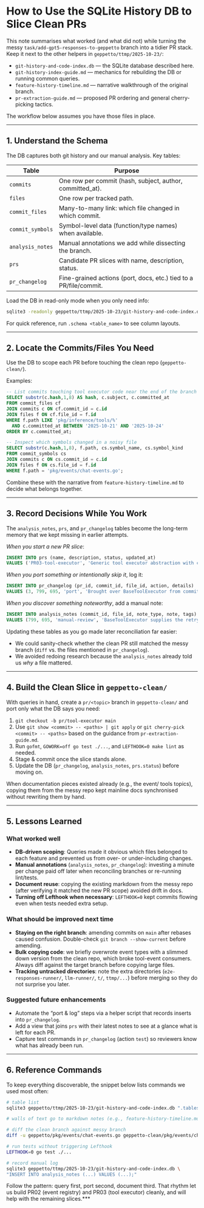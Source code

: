 # How to Use the SQLite History DB to Slice Clean PRs

This note summarises what worked (and what did not) while turning the messy `task/add-gpt5-responses-to-geppetto` branch into a tidier PR stack. Keep it next to the other helpers in `geppetto/ttmp/2025-10-23/`:

- `git-history-and-code-index.db` — the SQLite database described here.
- `git-history-index-guide.md` — mechanics for rebuilding the DB or running common queries.
- `feature-history-timeline.md` — narrative walkthrough of the original branch.
- `pr-extraction-guide.md` — proposed PR ordering and general cherry-picking tactics.

The workflow below assumes you have those files in place.

---

## 1. Understand the Schema

The DB captures both git history and our manual analysis. Key tables:

| Table | Purpose |
| ----- | ------- |
| `commits` | One row per commit (hash, subject, author, committed_at). |
| `files` | One row per tracked path. |
| `commit_files` | Many-to-many link: which file changed in which commit. |
| `commit_symbols` | Symbol-level data (function/type names) when available. |
| `analysis_notes` | Manual annotations we add while dissecting the branch. |
| `prs` | Candidate PR slices with name, description, status. |
| `pr_changelog` | Fine-grained actions (port, docs, etc.) tied to a PR/file/commit. |

Load the DB in read-only mode when you only need info:

```bash
sqlite3 -readonly geppetto/ttmp/2025-10-23/git-history-and-code-index.db
```

For quick reference, run `.schema <table_name>` to see column layouts.

---

## 2. Locate the Commits/Files You Need

Use the DB to scope each PR before touching the clean repo (`geppetto-clean/`).

Examples:

```sql
-- List commits touching tool executor code near the end of the branch
SELECT substr(c.hash,1,8) AS hash, c.subject, c.committed_at
FROM commit_files cf
JOIN commits c ON cf.commit_id = c.id
JOIN files f ON cf.file_id = f.id
WHERE f.path LIKE 'pkg/inference/tools/%'
  AND c.committed_at BETWEEN '2025-10-21' AND '2025-10-24'
ORDER BY c.committed_at;

-- Inspect which symbols changed in a noisy file
SELECT substr(c.hash,1,8), f.path, cs.symbol_name, cs.symbol_kind
FROM commit_symbols cs
JOIN commits c ON cs.commit_id = c.id
JOIN files f ON cs.file_id = f.id
WHERE f.path = 'pkg/events/chat-events.go';
```

Combine these with the narrative from `feature-history-timeline.md` to decide what belongs together.

---

## 3. Record Decisions While You Work

The `analysis_notes`, `prs`, and `pr_changelog` tables become the long-term memory that we kept missing in earlier attempts.

*When you start a new PR slice*:

```sql
INSERT INTO prs (name, description, status, updated_at)
VALUES ('PR03-tool-executor', 'Generic tool executor abstraction with context-aware tools', 'in-progress', datetime('now'));
```

*When you port something or intentionally skip it*, log it:

```sql
INSERT INTO pr_changelog (pr_id, commit_id, file_id, action, details)
VALUES (3, 799, 695, 'port', 'Brought over BaseToolExecutor from commit b21e6f91.');
```

*When you discover something noteworthy*, add a manual note:

```sql
INSERT INTO analysis_notes (commit_id, file_id, note_type, note, tags)
VALUES (799, 695, 'manual-review', 'BaseToolExecutor supplies the retry + event hooks; no debug tap dependency.', 'PR03,tool-executor');
```

Updating these tables as you go made later reconciliation far easier:

- We could sanity-check whether the clean PR still matched the messy branch (`diff` vs. the files mentioned in `pr_changelog`).
- We avoided redoing research because the `analysis_notes` already told us *why* a file mattered.

---

## 4. Build the Clean Slice in `geppetto-clean/`

With queries in hand, create a `pr/<topic>` branch in `geppetto-clean/` and port only what the DB says you need:

1. `git checkout -b pr/tool-executor main`
2. Use `git show <commit> -- <paths> | git apply` or `git cherry-pick <commit> -- <paths>` based on the guidance from `pr-extraction-guide.md`.
3. Run `gofmt`, `GOWORK=off go test ./...`, and `LEFTHOOK=0 make lint` as needed.
4. Stage & commit once the slice stands alone.
5. Update the DB (`pr_changelog`, `analysis_notes`, `prs.status`) before moving on.

When documentation pieces existed already (e.g., the event/ tools topics), copying them from the messy repo kept mainline docs synchronised without rewriting them by hand.

---

## 5. Lessons Learned

### What worked well
- **DB-driven scoping**: Queries made it obvious which files belonged to each feature and prevented us from over- or under-including changes.
- **Manual annotations** (`analysis_notes`, `pr_changelog`): investing a minute per change paid off later when reconciling branches or re-running lint/tests.
- **Document reuse**: copying the existing markdown from the messy repo (after verifying it matched the new PR scope) avoided drift in docs.
- **Turning off Lefthook when necessary**: `LEFTHOOK=0` kept commits flowing even when tests needed extra setup.

### What should be improved next time
- **Staying on the right branch**: amending commits on `main` after rebases caused confusion. Double-check `git branch --show-current` before amending.
- **Bulk copying code**: we briefly overwrote event types with a slimmed down version from the clean repo, which broke tool-event consumers. Always diff against the target branch before copying large files.
- **Tracking untracked directories**: note the extra directories (`e2e-responses-runner/`, `llm-runner/`, `t/`, `ttmp/...`) before merging so they do not surprise you later.

### Suggested future enhancements
- Automate the “port & log” steps via a helper script that records inserts into `pr_changelog`.
- Add a view that joins `prs` with their latest notes to see at a glance what is left for each PR.
- Capture test commands in `pr_changelog` (action `test`) so reviewers know what has already been run.

---

## 6. Reference Commands

To keep everything discoverable, the snippet below lists commands we used most often:

```bash
# table list
sqlite3 geppetto/ttmp/2025-10-23/git-history-and-code-index.db ".tables"

# walls of text go to markdown notes (e.g., feature-history-timeline.md)

# diff the clean branch against messy branch
diff -u geppetto/pkg/events/chat-events.go geppetto-clean/pkg/events/chat-events.go

# run tests without triggering Lefthook
LEFTHOOK=0 go test ./...

# record manual log
sqlite3 geppetto/ttmp/2025-10-23/git-history-and-code-index.db \
"INSERT INTO analysis_notes (...) VALUES (...);"
```

Follow the pattern: query first, port second, document third. That rhythm let us build PR02 (event registry) and PR03 (tool executor) cleanly, and will help with the remaining slices.***
